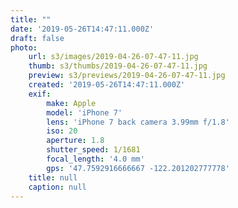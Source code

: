 ```yaml
---
title: ""
date: '2019-05-26T14:47:11.000Z'
draft: false
photo:
    url: s3/images/2019-04-26-07-47-11.jpg
    thumb: s3/thumbs/2019-04-26-07-47-11.jpg
    preview: s3/previews/2019-04-26-07-47-11.jpg
    created: '2019-05-26T14:47:11.000Z'
    exif:
        make: Apple
        model: 'iPhone 7'
        lens: 'iPhone 7 back camera 3.99mm f/1.8'
        iso: 20
        aperture: 1.8
        shutter_speed: 1/1681
        focal_length: '4.0 mm'
        gps: '47.7592916666667 -122.201202777778'
    title: null
    caption: null
---
```


